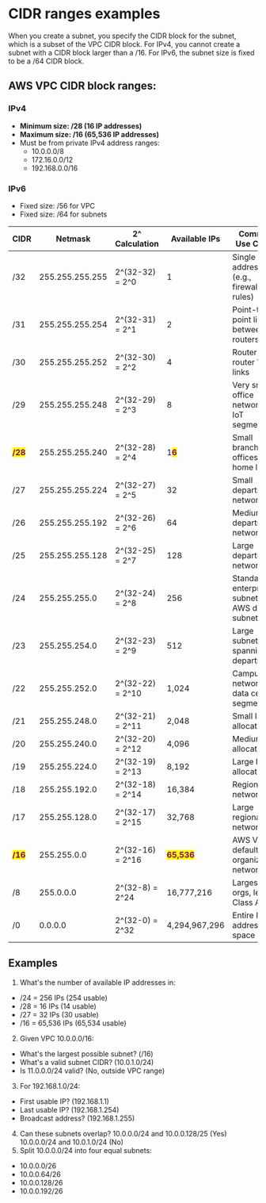 # CIDR ranges examples

When you create a subnet, you specify the CIDR block for the subnet, which is a subset of the VPC CIDR block. For IPv4, you cannot create a subnet with a CIDR block larger than a /16. For IPv6, the subnet size is fixed to be a /64 CIDR block.



## AWS VPC CIDR block ranges:

### IPv4

* **Minimum size: /28 (16 IP addresses)**
* **Maximum size: /16 (65,536 IP addresses)**
* Must be from private IPv4 address ranges:
  * 10.0.0.0/8
  * 172.16.0.0/12
  * 192.168.0.0/16

### IPv6

* Fixed size: /56 for VPC
* Fixed size: /64 for subnets

| CIDR                                       | Netmask         | 2^ Calculation   | Available IPs                                 | Common Use Cases                               |
| ------------------------------------------ | --------------- | ---------------- | --------------------------------------------- | ---------------------------------------------- |
| /32                                        | 255.255.255.255 | 2^(32-32) = 2^0  | 1                                             | Single host address (e.g., firewall rules)     |
| /31                                        | 255.255.255.254 | 2^(32-31) = 2^1  | 2                                             | Point-to-point links between routers           |
| /30                                        | 255.255.255.252 | 2^(32-30) = 2^2  | 4                                             | Router-to-router WAN links                     |
| /29                                        | 255.255.255.248 | 2^(32-29) = 2^3  | 8                                             | Very small office networks, IoT segments       |
| <mark style="color:purple;">**/28**</mark> | 255.255.255.240 | 2^(32-28) = 2^4  | 1<mark style="color:purple;">**6**</mark>     | Small branch offices, home labs                |
| /27                                        | 255.255.255.224 | 2^(32-27) = 2^5  | 32                                            | Small department networks                      |
| /26                                        | 255.255.255.192 | 2^(32-26) = 2^6  | 64                                            | Medium department networks                     |
| /25                                        | 255.255.255.128 | 2^(32-25) = 2^7  | 128                                           | Large department networks                      |
| /24                                        | 255.255.255.0   | 2^(32-24) = 2^8  | 256                                           | Standard enterprise subnet, AWS default subnet |
| /23                                        | 255.255.254.0   | 2^(32-23) = 2^9  | 512                                           | Large subnet spanning departments              |
| /22                                        | 255.255.252.0   | 2^(32-22) = 2^10 | 1,024                                         | Campus networks, data center segments          |
| /21                                        | 255.255.248.0   | 2^(32-21) = 2^11 | 2,048                                         | Small ISP allocations                          |
| /20                                        | 255.255.240.0   | 2^(32-20) = 2^12 | 4,096                                         | Medium ISP allocations                         |
| /19                                        | 255.255.224.0   | 2^(32-19) = 2^13 | 8,192                                         | Large ISP allocations                          |
| /18                                        | 255.255.192.0   | 2^(32-18) = 2^14 | 16,384                                        | Regional ISP networks                          |
| /17                                        | 255.255.128.0   | 2^(32-17) = 2^15 | 32,768                                        | Large regional networks                        |
| <mark style="color:purple;">**/16**</mark> | 255.255.0.0     | 2^(32-16) = 2^16 | <mark style="color:purple;">**65,536**</mark> | AWS VPC default, organization networks         |
| /8                                         | 255.0.0.0       | 2^(32-8) = 2^24  | 16,777,216                                    | Largest orgs, legacy Class A                   |
| /0                                         | 0.0.0.0         | 2^(32-0) = 2^32  | 4,294,967,296                                 | Entire IPv4 address space                      |

## Examples

1. What's the number of available IP addresses in:

* /24 = 256 IPs (254 usable)
* /28 = 16 IPs (14 usable)
* /27 = 32 IPs (30 usable)
* /16 = 65,536 IPs (65,534 usable)

2. Given VPC 10.0.0.0/16:

* What's the largest possible subnet? (/16)
* What's a valid subnet CIDR? (10.0.1.0/24)
* Is 11.0.0.0/24 valid? (No, outside VPC range)

3. For 192.168.1.0/24:

* First usable IP? (192.168.1.1)
* Last usable IP? (192.168.1.254)
* Broadcast address? (192.168.1.255)

4. Can these subnets overlap? 10.0.0.0/24 and 10.0.0.128/25 (Yes) 10.0.0.0/24 and 10.0.1.0/24 (No)
5. Split 10.0.0.0/24 into four equal subnets:

* 10.0.0.0/26
* 10.0.0.64/26
* 10.0.0.128/26
* 10.0.0.192/26
